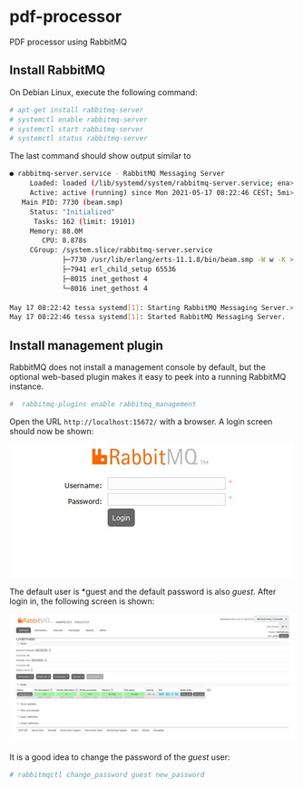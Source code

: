 # pdf-processor
PDF processor using RabbitMQ

## Install RabbitMQ

On Debian Linux, execute the following command:

```bash
# apt-get install rabbitmq-server
# systemctl enable rabbitmq-server
# systemctl start rabbitmq-server
# systemctl status rabbitmq-server
```

The last command should show output similar to

```bash
● rabbitmq-server.service - RabbitMQ Messaging Server
     Loaded: loaded (/lib/systemd/system/rabbitmq-server.service; ena>
     Active: active (running) since Mon 2021-05-17 08:22:46 CEST; 5mi>
   Main PID: 7730 (beam.smp)
     Status: "Initialized"
      Tasks: 162 (limit: 19101)
     Memory: 88.0M
        CPU: 8.878s
     CGroup: /system.slice/rabbitmq-server.service
             ├─7730 /usr/lib/erlang/erts-11.1.8/bin/beam.smp -W w -K >
             ├─7941 erl_child_setup 65536
             ├─8015 inet_gethost 4
             └─8016 inet_gethost 4

May 17 08:22:42 tessa systemd[1]: Starting RabbitMQ Messaging Server.>
May 17 08:22:46 tessa systemd[1]: Started RabbitMQ Messaging Server.
```

## Install management plugin

RabbitMQ does not install a management console by default, but the optional web-based plugin makes it easy to peek into a running
RabbitMQ instance.

```bash
#  rabbitmq-plugins enable rabbitmq_management
```

Open the URL `http://localhost:15672/` with a browser. A login screen should now be shown:

![Login](screenshots/login.jpg)

The default user is *guest and the default password is also *guest*. After login in, the following screen is shown:

![Web UI](screenshots/webui.jpg)

It is a good idea to change the password of the *guest* user:

```bash
# rabbitmqctl change_password guest new_password
```
